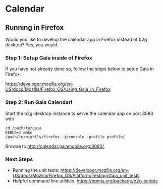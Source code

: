 
# Calendar

## Running in Firefox

Would you like to develop the calendar app in Firefox instead of b2g  
desktop? Yes, you would.  

### Step 1: Setup Gaia inside of Firefox

If you have not already done so, follow the steps below to setup Gaia in Firefox.

https://developer.mozilla.org/en-US/docs/Mozilla/Firefox_OS/Using_Gaia_in_Firefox

### Step 2: Run Gaia Calendar!

Start the b2g-desktop instance to serve the calendar app on port 8080  
with  

    cd /path/to/gaia
    DEBUG=1 make
    /path/to/nightly/firefox -jsconsole -profile profile/

Browse to http://calendar.gaiamobile.org:8080/.

### Next Steps

+ Running the unit tests: https://developer.mozilla.org/en-US/docs/Mozilla/Firefox_OS/Platform/Testing/Gaia_unit_tests
+ Helpful command line utilities: https://npmjs.org/package/b2g-scripts
